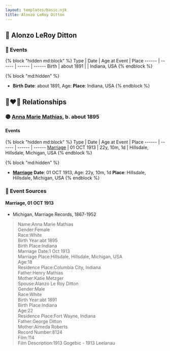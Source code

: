 ```yaml
---
layout: templates/basic.njk
title: Alonzo LeRoy Ditton
---
```

## 🔵 Alonzo LeRoy Ditton

### 📆 Events

{% block "hidden md:block" %}
Type | Date | Age at Event | Place
------ | ------ | ------ | ------
Birth | about 1891 |  | Indiana, USA
{% endblock %}

{% block "md:hidden" %}
- **Birth**
**Date**: about 1891, Age:
**Place**: Indiana, USA
{% endblock %}

## 👩‍❤️‍👨 Relationships

### 🟣 [Anna Marie Mathias](/people/5/50075230), b. about 1895

#### Events

{% block "hidden md:block" %}
Type | Date | Age at Event | Place
------ | ------ | ------ | ------
[Marriage](#event-family-0-event-0) | 01 OCT 1913 | 22y, 10m, 1d | Hillsdale, Hillsdale, Michigan, USA
{% endblock %}

{% block "md:hidden" %}
- **[Marriage](#event-family-0-event-0)**
**Date**: 01 OCT 1913, Age: 22y, 10m, 1d
**Place**: Hillsdale, Hillsdale, Michigan, USA
{% endblock %}

### 📰 Event Sources

#### <a id="event-family-0-event-0"></a> Marriage, 01 OCT 1913
* Michigan, Marriage Records, 1867-1952
>   
  > Name:Anna Marie Mathias  
  > Gender:Female  
  > Race:White  
  > Birth Year:abt 1895  
  > Birth Place:Indiana  
  > Marriage Date:1 Oct 1913  
  > Marriage Place:Hillsdale, Hillsdale, Michigan, USA  
  > Age:18  
  > Residence Place:Columbia City, Indiana  
  > Father:Henry Mathias  
  > Mother:Katie Metzger  
  > Spouse:Alanzo Le Roy Ditton  
  > Gender:Male  
  > Race:White  
  > Birth Year:abt 1891  
  > Birth Place:Indiana  
  > Age:22  
  > Residence Place:Fort Wayne, Indiana  
  > Father:George Ditton  
  > Mother:Almeda Roberts  
  > Record Number:8124  
  > Film:114  
  > Film Description:1913 Gogebic - 1913 Leelanau